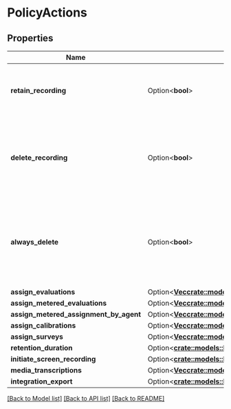 # PolicyActions

## Properties

Name | Type | Description | Notes
------------ | ------------- | ------------- | -------------
**retain_recording** | Option<**bool**> | true to retain the recording associated with the conversation. Default = true | [optional]
**delete_recording** | Option<**bool**> | true to delete the recording associated with the conversation. If retainRecording = true, this will be ignored. Default = false | [optional]
**always_delete** | Option<**bool**> | true to delete the recording associated with the conversation regardless of the values of retainRecording or deleteRecording. Default = false | [optional]
**assign_evaluations** | Option<[**Vec<crate::models::EvaluationAssignment>**](EvaluationAssignment.md)> |  | [optional]
**assign_metered_evaluations** | Option<[**Vec<crate::models::MeteredEvaluationAssignment>**](MeteredEvaluationAssignment.md)> |  | [optional]
**assign_metered_assignment_by_agent** | Option<[**Vec<crate::models::MeteredAssignmentByAgent>**](MeteredAssignmentByAgent.md)> |  | [optional]
**assign_calibrations** | Option<[**Vec<crate::models::CalibrationAssignment>**](CalibrationAssignment.md)> |  | [optional]
**assign_surveys** | Option<[**Vec<crate::models::SurveyAssignment>**](SurveyAssignment.md)> |  | [optional]
**retention_duration** | Option<[**crate::models::RetentionDuration**](RetentionDuration.md)> |  | [optional]
**initiate_screen_recording** | Option<[**crate::models::InitiateScreenRecording**](InitiateScreenRecording.md)> |  | [optional]
**media_transcriptions** | Option<[**Vec<crate::models::MediaTranscription>**](MediaTranscription.md)> |  | [optional]
**integration_export** | Option<[**crate::models::IntegrationExport**](IntegrationExport.md)> |  | [optional]

[[Back to Model list]](../README.md#documentation-for-models) [[Back to API list]](../README.md#documentation-for-api-endpoints) [[Back to README]](../README.md)



